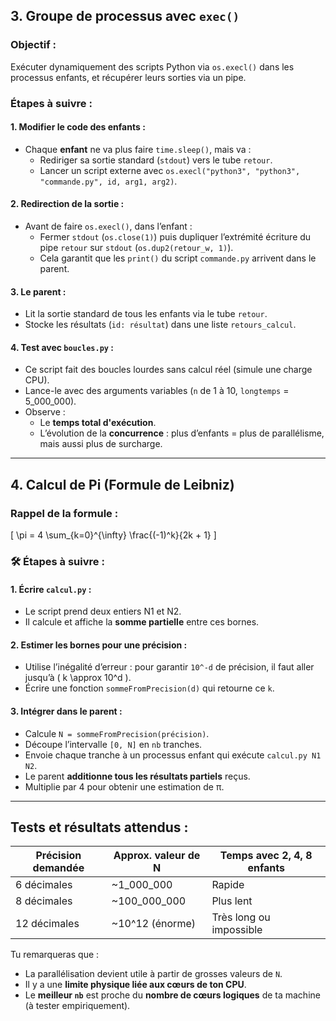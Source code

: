 ## **3. Groupe de processus avec `exec()`**

### Objectif :

Exécuter dynamiquement des scripts Python via `os.execl()` dans les processus enfants, et récupérer leurs sorties via un pipe.

### Étapes à suivre :

#### 1. Modifier le code des enfants :

- Chaque **enfant** ne va plus faire `time.sleep()`, mais va :
  - Rediriger sa sortie standard (`stdout`) vers le tube `retour`.
  - Lancer un script externe avec `os.execl("python3", "python3", "commande.py", id, arg1, arg2)`.

#### 2. Redirection de la sortie :

- Avant de faire `os.execl()`, dans l’enfant :
  - Fermer `stdout` (`os.close(1)`) puis dupliquer l’extrémité écriture du pipe `retour` sur `stdout` (`os.dup2(retour_w, 1)`).
  - Cela garantit que les `print()` du script `commande.py` arrivent dans le parent.

#### 3. Le parent :

- Lit la sortie standard de tous les enfants via le tube `retour`.
- Stocke les résultats (`id: résultat`) dans une liste `retours_calcul`.

#### 4. Test avec `boucles.py` :

- Ce script fait des boucles lourdes sans calcul réel (simule une charge CPU).
- Lance-le avec des arguments variables (`n` de 1 à 10, `longtemps` = 5_000_000).
- Observe :
  - Le **temps total d'exécution**.
  - L’évolution de la **concurrence** : plus d’enfants = plus de parallélisme, mais aussi plus de surcharge.

---

## **4. Calcul de Pi (Formule de Leibniz)**

### Rappel de la formule :

\[
\pi = 4 \sum\_{k=0}^{\infty} \frac{(-1)^k}{2k + 1}
\]

### 🛠 Étapes à suivre :

#### 1. Écrire `calcul.py` :

- Le script prend deux entiers N1 et N2.
- Il calcule et affiche la **somme partielle** entre ces bornes.

#### 2. Estimer les bornes pour une précision :

- Utilise l’inégalité d’erreur : pour garantir `10^-d` de précision, il faut aller jusqu’à \( k \approx 10^d \).
- Écrire une fonction `sommeFromPrecision(d)` qui retourne ce `k`.

#### 3. Intégrer dans le parent :

- Calcule `N = sommeFromPrecision(précision)`.
- Découpe l’intervalle `[0, N]` en `nb` tranches.
- Envoie chaque tranche à un processus enfant qui exécute `calcul.py N1 N2`.
- Le parent **additionne tous les résultats partiels** reçus.
- Multiplie par 4 pour obtenir une estimation de π.

---

## Tests et résultats attendus :

| Précision demandée | Approx. valeur de N | Temps avec 2, 4, 8 enfants |
| ------------------ | ------------------- | -------------------------- |
| 6 décimales        | ~1_000_000          | Rapide                     |
| 8 décimales        | ~100_000_000        | Plus lent                  |
| 12 décimales       | ~10^12 (énorme)     | Très long ou impossible    |

Tu remarqueras que :

- La parallélisation devient utile à partir de grosses valeurs de `N`.
- Il y a une **limite physique liée aux cœurs de ton CPU**.
- Le **meilleur `nb`** est proche du **nombre de cœurs logiques** de ta machine (à tester empiriquement).
